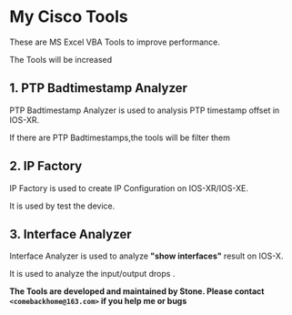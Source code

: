 # My Cisco Tools

These are MS Excel VBA Tools to improve performance.

The Tools will be increased 

## 1. PTP Badtimestamp Analyzer

PTP Badtimestamp Analyzer is used to analysis PTP timestamp offset in IOS-XR.

If there are PTP Badtimestamps,the tools will be filter them 



## 2. IP Factory

IP Factory is used to create IP Configuration on IOS-XR/IOS-XE.

It is used by test the device.



## 3. Interface Analyzer

Interface Analyzer is used to analyze **"show interfaces"** result on IOS-X.

It is used to analyze the input/output drops .



**The Tools are developed and maintained by Stone. Please contact `<comebackhome@163.com>` if you help me or bugs**

